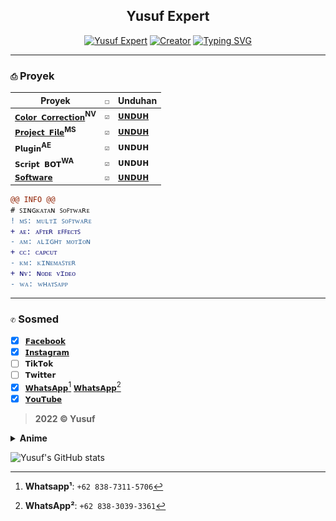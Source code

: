 <h2 align="center">Yusuf Expert</h2>
<p align="center">
<a href="#"><img src="https://img.shields.io/badge/-Yusuf%20Expert-brightgreen?style=for-the-badge" alt="Yusuf Expert"></a>
<a href="https://wa.me/6283873115706"><img src="https://img.shields.io/badge/Creator-Yusuf%20Expert-blue?style=for-the-badge&logo=WhatsApp" alt="Creator"></a>
<a href="#"><img src="http://readme-typing-svg.herokuapp.com?font=Fira+Code&pause=1000&color=FFFFFF&center=true&vCenter=true&width=435&lines=WA%3A+%2B62+838-7311-5706;IG%3A+yusuf.expert" alt="Typing SVG"></a>
</p>

---
### `⎙` Proyek
|Proyek|`☐`|Unduhan|
|-|-|-|
|[`𝗖𝗼𝗹𝗼𝗿 𝗖𝗼𝗿𝗿𝗲𝗰𝘁𝗶𝗼𝗻`]()<sup>**NV**</sup>|`☑`|[`𝗨𝗡𝗗𝗨𝗛`](https://github.com/YusufExpert/YusufExpert/blob/main/CC's/README.md)|
|[`𝗣𝗿𝗼𝗷𝗲𝗰𝘁 𝗙𝗶𝗹𝗲`]()<sup>**MS**</sup>|`☑`|[`𝗨𝗡𝗗𝗨𝗛`]()|
|`𝗣𝗹𝘂𝗴𝗶𝗻`<sup>**AE**</sup>|`☑`|`𝗨𝗡𝗗𝗨𝗛`|
|`𝗦𝗰𝗿𝗶𝗽𝘁 𝗕𝗢𝗧`<sup>**WA**</sup>|`☑`|`𝗨𝗡𝗗𝗨𝗛`|
|[`𝗦𝗼𝗳𝘁𝘄𝗮𝗿𝗲`]()|`☑`|[`𝗨𝗡𝗗𝗨𝗛`](https://github.com/YusufExpert/YusufExpert/blob/main/Software's/README.md)|

```diff
@@ INFO @@
# ꜱɪɴɢᴋᴀᴛᴀɴ ꜱᴏꜰᴛᴡᴀʀᴇ 
! ᴍꜱ: ᴍᴜʟᴛɪ ꜱᴏꜰᴛᴡᴀʀᴇ 
+ ᴀᴇ: ᴀꜰᴛᴇʀ ᴇꜰꜰᴇᴄᴛꜱ 
- ᴀᴍ: ᴀʟɪɢʜᴛ ᴍᴏᴛɪᴏɴ 
+ ᴄᴄ: ᴄᴀᴘᴄᴜᴛ 
- ᴋᴍ: ᴋɪɴᴇᴍᴀꜱᴛᴇʀ 
+ ɴᴠ: ɴᴏᴅᴇ ᴠɪᴅᴇᴏ 
- ᴡᴀ: ᴡʜᴀᴛꜱᴀᴘᴘ  
```
---
### `✆` Sosmed
- [x] [`𝗙𝗮𝗰𝗲𝗯𝗼𝗼𝗸`](https://www.facebook.com/yusuf.oct)
- [x] [`𝗜𝗻𝘀𝘁𝗮𝗴𝗿𝗮𝗺`](https://www.instagram.com/yusuf.expert)
- [ ] `𝗧𝗶𝗸𝗧𝗼𝗸`
- [ ] `𝗧𝘄𝗶𝘁𝘁𝗲𝗿`
- [x] [`𝗪𝗵𝗮𝘁𝘀𝗔𝗽𝗽`](https://wa.me/6283873115706)[^1] [`𝗪𝗵𝗮𝘁𝘀𝗔𝗽𝗽`](https://wa.me/6283830393361)[^2]
- [x] [`𝗬𝗼𝘂𝗧𝘂𝗯𝗲`](https://youtube.com/channel/UC2e7RORRZrNNTyXXO4lqvjw)

[^1]: **Whatsapp¹**: `+62 838-7311-5706`
[^2]: **WhatsApp²**: `+62 838-3039-3361`

> **2022 © Yusuf**

**<details><summary>Anime</summary><img src="./Media's/moe-3251269_640.png"></details>**

![Yusuf's GitHub stats](https://github-readme-stats.vercel.app/api?username=YusufExpert&show_icons=true&theme=react)

